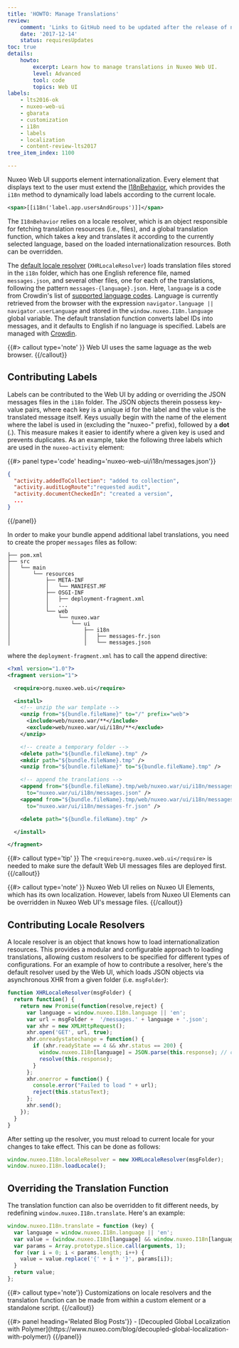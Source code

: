 ```yaml
---
title: 'HOWTO: Manage Translations'
review:
    comment: 'Links to GitHub need to be updated after the release of nuxeo-ui-elements 2.2.0.'
    date: '2017-12-14'
    status: requiresUpdates
toc: true
details:
    howto:
        excerpt: Learn how to manage translations in Nuxeo Web UI.
        level: Advanced
        tool: code
        topics: Web UI
labels:
    - lts2016-ok
    - nuxeo-web-ui
    - gbarata
    - customization
    - i18n
    - labels
    - localization
    - content-review-lts2017
tree_item_index: 1100

---
```


Nuxeo Web UI supports element internationalization. Every element that displays text to the user must extend the [I18nBehavior](https://github.com/nuxeo/nuxeo-ui-elements/blob/master/nuxeo-i18n-behavior.html), which provides the `i18n` method to dynamically load labels according to the current locale.

```xml
<span>[[i18n('label.app.usersAndGroups')]]</span>
```

The `I18nBehavior` relies on a locale resolver, which is an object responsible for fetching translation resources (i.e., files), and a global translation function, which takes a key and translates it according to the currently selected language, based on the loaded internationalization resources. Both can be overridden.

The [default locale resolver](https://github.com/nuxeo/nuxeo-ui-elements/blob/master/nuxeo-i18n.js) (`XHRLocaleResolver`) loads translation files stored in the `i18n` folder, which has one English reference file, named `messages.json`, and several other files, one for each of the translations, following the pattern `messages-{language}.json`. Here, `language` is a code from Crowdin's list of [supported language codes](https://support.crowdin.com/api/language-codes/). Language is currently retrieved from the browser with the expression `navigator.language || navigator.userLanguage` and stored in the `window.nuxeo.I18n.language` global variable. The default translation function converts label IDs into messages, and it defaults to English if no language is specified. Labels are managed with [Crowdin](https://crowdin.com/project/nuxeo-web-ui).

{{#> callout type='note' }}
Web UI uses the same laguage as the web browser.
{{/callout}}

## Contributing Labels

Labels can be contributed to the Web UI by adding or overriding the JSON messages files in the `i18n` folder. The JSON objects therein possess key-value pairs, where each key is a unique id for the label and the value is the translated message itself. Keys usually begin with the name of the element where the label is used in (excluding the "nuxeo-" prefix), followed by a **dot** (.). This measure makes it easier to identify where a given key is used and prevents duplicates. As an example, take the following three labels which are used in the `nuxeo-activity` element:

{{#> panel type='code' heading='nuxeo-web-ui/i18n/messages.json'}}
```json
{
  "activity.addedToCollection": "added to collection",
  "activity.auditLogRoute":"requested audit",
  "activity.documentCheckedIn": "created a version",
  ...
}
```
{{/panel}}

In order to make your bundle append additional label translations, you need to create the proper `messages` files as follow:

```.
├── pom.xml
├── src
│   └── main
│       └── resources
│           ├── META-INF
│           │   └── MANIFEST.MF
│           ├── OSGI-INF
│           │   ├── deployment-fragment.xml
│           │   ...
│           └── web
│               └── nuxeo.war
│                   └── ui
│                       ├── i18n
│                       │   ├── messages-fr.json
│                       │   └── messages.json
```
where the `deployment-fragment.xml` has to call the append directive:

```xml
<?xml version="1.0"?>
<fragment version="1">

  <require>org.nuxeo.web.ui</require>

  <install>
    <!-- unzip the war template -->
    <unzip from="${bundle.fileName}" to="/" prefix="web">
      <include>web/nuxeo.war/**</include>
      <exclude>web/nuxeo.war/ui/i18n/**</exclude>
    </unzip>

    <!-- create a temporary folder -->
    <delete path="${bundle.fileName}.tmp" />
    <mkdir path="${bundle.fileName}.tmp" />
    <unzip from="${bundle.fileName}" to="${bundle.fileName}.tmp" />

    <!-- append the translations -->
    <append from="${bundle.fileName}.tmp/web/nuxeo.war/ui/i18n/messages.json"
      to="nuxeo.war/ui/i18n/messages.json" />
    <append from="${bundle.fileName}.tmp/web/nuxeo.war/ui/i18n/messages-fr.json"
      to="nuxeo.war/ui/i18n/messages-fr.json" />

    <delete path="${bundle.fileName}.tmp" />

  </install>

</fragment>
```

{{#> callout type='tip' }}
The `<require>org.nuxeo.web.ui</require>` is needed to make sure the default Web UI messages files are deployed first.
{{/callout}}

{{#> callout type='note' }}
Nuxeo Web UI relies on Nuxeo UI Elements, which has its own localization. However, labels from Nuxeo UI Elements can be overridden in Nuxeo Web UI's message files.
{{/callout}}

## Contributing Locale Resolvers

A locale resolver is an object that knows how to load internationalization resources. This provides a modular and configurable approach to loading translations, allowing custom resolvers to be specified for different types of configurations. For an example of how to contribute a resolver, here's the default resolver used by the Web UI, which loads JSON objects via asynchronous XHR from a given folder (i.e. `msgFolder`):

```JavaScript
function XHRLocaleResolver(msgFolder) {
  return function() {
    return new Promise(function(resolve,reject) {
      var language = window.nuxeo.I18n.language || 'en';
      var url = msgFolder +  '/messages.' + language + '.json';
      var xhr = new XMLHttpRequest();
      xhr.open('GET', url, true);
      xhr.onreadystatechange = function() {
        if (xhr.readyState == 4 && xhr.status == 200) {
          window.nuxeo.I18n[language] = JSON.parse(this.response); // cache this locale.
          resolve(this.response);
        }
      };
      xhr.onerror = function() {
        console.error("Failed to load " + url);
        reject(this.statusText);
      };
      xhr.send();
    });
  }
}
```

After setting up the resolver, you must reload to current locale for your changes to take effect. This can be done as follows:

```JavaScript
window.nuxeo.I18n.localeResolver = new XHRLocaleResolver(msgFolder);
window.nuxeo.I18n.loadLocale();
```

## Overriding the Translation Function

The translation function can also be overridden to fit different needs, by redefining `window.nuxeo.I18n.translate`. Here's an example:

```JavaScript
window.nuxeo.I18n.translate = function (key) {
  var language = window.nuxeo.I18n.language || 'en';
  var value = (window.nuxeo.I18n[language] && window.nuxeo.I18n[language][key]) || key;
  var params = Array.prototype.slice.call(arguments, 1);
  for (var i = 0; i < params.length; i++) {
    value = value.replace('{' + i + '}', params[i]);
  }
  return value;
};
```

{{#> callout type='note'}}
Customizations on locale resolvers and the translation function can be made from within a custom element or a standalone script.
{{/callout}}

<div class="row" data-equalizer data-equalize-on="medium"><div class="column medium-6">{{#> panel heading='Related Blog Posts'}}
- [Decoupled Global Localization with Polymer](https://www.nuxeo.com/blog/decoupled-global-localization-with-polymer/)
{{/panel}}</div></div>
